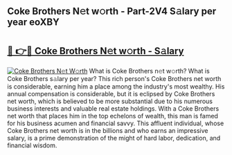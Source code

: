 ## Coke Brothers N𝚎t w𝚘rth - Part-2V4 S𝚊lary per year eoXBY

# <h2><a href="http://gc4r2fl.nevu.top/?p=Coke+Brothers">🔗 👉🔴 Coke Brothers N𝚎t w𝚘rth - S𝚊lary</a></h2>

[![Coke Brothers N𝚎t W𝚘rth](https://i.imgur.com/Oavwk0R.jpeg)](http://gc4r2fl.nevu.top/?p=Coke+Brothers)
What is Coke Brothers n𝚎t w𝚘rth? What is Coke Brothers s𝚊lary per year?
This rich person's Coke Brothers net worth is considerable, earning him a place among the industry's most wealthy. His annual compensation is considerable, but it is eclipsed by Coke Brothers net worth, which is believed to be more substantial due to his numerous business interests and valuable real estate holdings. With a Coke Brothers net worth that places him in the top echelons of wealth, this man is famed for his business acumen and financial savvy. This affluent individual, whose Coke Brothers net worth is in the billions and who earns an impressive salary, is a prime demonstration of the might of hard labor, dedication, and financial wisdom.
